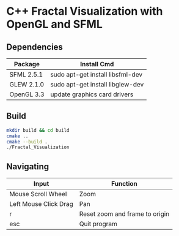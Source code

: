 # C++ Fractal Visualization with OpenGL and SFML

## Dependencies
| Package    | Install Cmd                      |
| ---------- | -------------------------------- |
| SFML 2.5.1 | sudo apt-get install libsfml-dev |
| GLEW 2.1.0 | sudo apt-get install libglew-dev |
| OpenGL 3.3 | update graphics card drivers     |

## Build
```bash
mkdir build && cd build
cmake ..
cmake --build .
./Fractal_Visualization
```

## Navigating
| Input | Function |
| ----- | -------- |
| Mouse Scroll Wheel | Zoom |
| Left Mouse Click Drag | Pan |
| r | Reset zoom and frame to origin |
| esc | Quit program |
